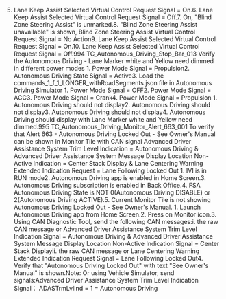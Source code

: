 5. Lane Keep Assist Selected Virtual Control Request Signal = On.6. Lane Keep Assist Selected Virtual Control Request Signal = Off.7. On, "Blind Zone Steering Assist" is unmarked.8. "Blind Zone Steering Assist unavailable" is shown, Blind Zone Steering Assist Virtual Control Request Signal = No Action9. Lane Keep Assist Selected Virtual Control Request Signal = On.10. Lane Keep Assist Selected Virtual Control Request Signal = Off.994 TC_Autonomous_Driving_Stop_Bar_013 Verify the Autonomous Driving - Lane Marker white and Yellow need dimmed in different power modes 1. Power Mode Signal = Propulsion2. Autonomous Driving State Signal = Active3. Load the commands_1_f_1_LONGER_withRoadSegments.json file in Autonomous Driving Simulator 1. Power Mode Signal = OFF2. Power Mode Signal = ACC3. Power Mode Signal = Crank4. Power Mode Signal = Propulsion 1. Autonomous Driving should not display2. Autonomous Driving should not display3. Autonomous Driving should not display4. Autonomous Driving should display with Lane Marker white and Yellow need dimmed.995 TC_Autonomous_Driving_Monitor_Alert_663_001 To verify that Alert 663 - Autonomous Driving Locked Out - See Owner's Manual can be shown in Monitor Tile with CAN signal Advanced Driver Assistance System Trim Level Indication = Autonomous Driving & Advanced Driver Assistance System Message Display Location Non-Active Indication = Center Stack Display & Lane Centering Warning Extended Indication Request = Lane Following Locked Out 1. IVI is in RUN mode2. Autonomous Driving app is enabled in Home Screen.3. Autonomous Driving subscription is enabled in Back Office.4. FSA Autonomous Driving State is NOT 0(Autonomous Driving DISABLE) or 2(Autonomous Driving ACTIVE).5. Current Monitor Tile is not showing Autonomous Driving Locked Out - See Owner's Manual. 1. Launch Autonomous Driving app from Home Screen.2. Press on Monitor icon.3. Using CAN Diagnostic Tool, send the following CAN messages:i. the raw CAN message or Advanced Driver Assistance System Trim Level Indication Signal = Autonomous Driving & Advanced Driver Assistance System Message Display Location Non-Active Indication Signal = Center Stack Displayii. the raw CAN message or Lane Centering Warning Extended Indication Request Signal = Lane Following Locked Out4. Verify that "Autonomous Driving Locked Out" with text "See Owner's Manual" is shown.Note: Or using Vehicle Simulator, send signals:Advanced Driver Assistance System Trim Level Indication Signal： ADASTrmLvlInd = 1 = Autonomous Driving